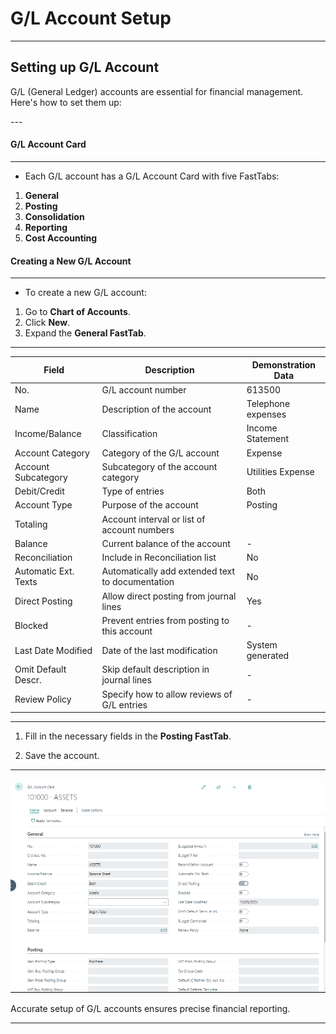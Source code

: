 # G/L Account Setup
---

<div class="customized-intro-container" id="introduction">
    <h2 class="product-variations"> Setting up G/L Account</h2>
    <p>G/L (General Ledger) accounts are essential for financial management. Here's how to set them up:</p>
</div>
---

#### G/L Account Card
---

- Each G/L account has a G/L Account Card with five FastTabs:

1. **General**
2. **Posting**
3. **Consolidation**
4. **Reporting**
5. **Cost Accounting**

#### Creating a New G/L Account
---

- To create a new G/L account:

1. Go to **Chart of Accounts**.
2. Click **New**.
3. Expand the **General FastTab**. 

---

| Field                | Description                                     | Demonstration Data  |
|----------------------|-------------------------------------------------|---------------------|
| No.                  | G/L account number                              | 613500              |
| Name                 | Description of the account                      | Telephone expenses  |
| Income/Balance       | Classification                                  | Income Statement    |
| Account Category     | Category of the G/L account                      | Expense             |
| Account Subcategory  | Subcategory of the account category             | Utilities Expense   |
| Debit/Credit         | Type of entries                                 | Both                |
| Account Type         | Purpose of the account                          | Posting             |
| Totaling             | Account interval or list of account numbers     |              |
| Balance              | Current balance of the account                  | -                   |
| Reconciliation       | Include in Reconciliation list                   | No                  |
| Automatic Ext. Texts | Automatically add extended text to documentation | No                  |
| Direct Posting       | Allow direct posting from journal lines         | Yes                 |
| Blocked              | Prevent entries from posting to this account     | -                   |
| Last Date Modified   | Date of the last modification                   | System generated    |
| Omit Default Descr. | Skip default description in journal lines        | -                   |
| Review Policy        | Specify how to allow reviews of G/L entries     | -                   |

---


1. Fill in the necessary fields in the **Posting FastTab**.

2. Save the account.

---
![alt text](image.png)


Accurate setup of G/L accounts ensures precise financial reporting.

---
